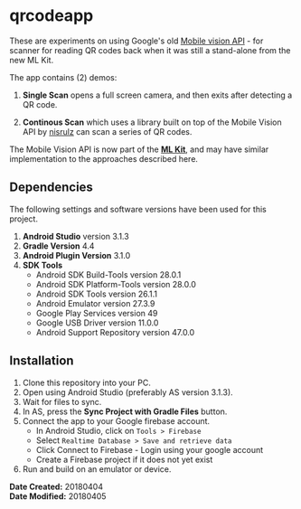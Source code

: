 # qrcodeapp

These are experiments on using Google's old [Mobile vision API](https://developers.google.com/vision/) - for scanner for reading QR codes back when it was still a stand-alone from the new ML Kit. 

The app contains (2) demos:

1. **Single Scan** opens a full screen camera, and then exits after detecting a QR code. 

2. **Continous Scan** which uses a library built on top of the Mobile Vision API by [nisrulz](https://github.com/nisrulz/qreader) can scan a series of QR codes.

The Mobile Vision API is now part of the **[ML Kit](https://firebase.google.com/docs/ml-kit/android/read-barcodes)**, and may have similar implementation to the approaches described here.

## Dependencies

The following settings and software versions have been used for this project.

1. **Android Studio** version 3.1.3
2. **Gradle Version** 4.4
3. **Android Plugin Version** 3.1.0
4. **SDK Tools**
   - Android SDK Build-Tools version 28.0.1
   - Android SDK Platform-Tools version 28.0.0
   - Android SDK Tools version 26.1.1
   - Android Emulator version 27.3.9
   - Google Play Services version 49
   - Google USB Driver version 11.0.0
   - Android Support Repository version 47.0.0

## Installation

1. Clone this repository into your PC.
2. Open using Android Studio (preferably AS version 3.1.3).
3. Wait for files to sync.
4. In AS, press the **Sync Project with Gradle Files** button.
5. Connect the app to your Google firebase account.
   - In Android Studio, click on `Tools > Firebase`
   - Select `Realtime Database > Save and retrieve data`
   - Click Connect to Firebase - Login using your google account
   - Create a Firebase project if it does not yet exist
5. Run and build on an emulator or device.

**Date Created:** 20180404<br>
**Date Modified:** 20180405
